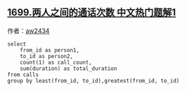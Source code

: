 ## [1699.两人之间的通话次数 中文热门题解1](https://leetcode.cn/problems/number-of-calls-between-two-persons/solutions/100000/di-yi-ge-ji-bai-100-by-aw2434-waxz)

作者：[aw2434](https://leetcode.cn/u/aw2434)
```MySQL
select 
    from_id as person1,
    to_id as person2,
    count(1) as call_count,
    sum(duration) as total_duration
from calls
group by least(from_id, to_id),greatest(from_id, to_id)
```
